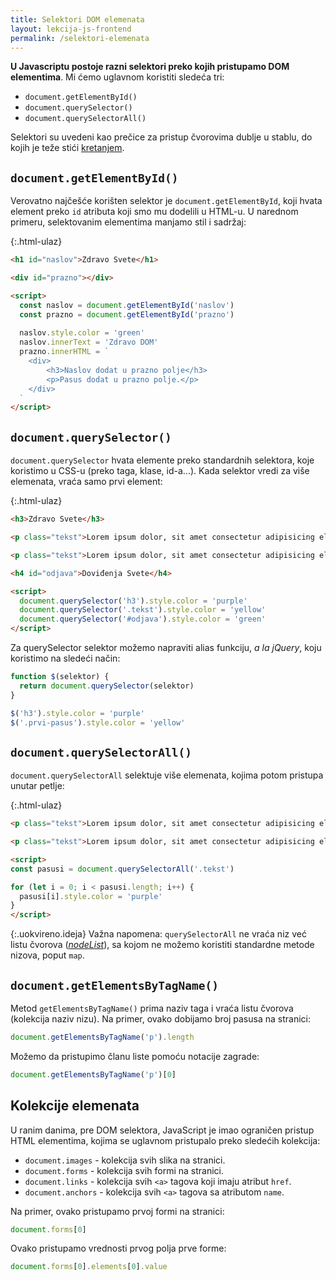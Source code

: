 ```yaml
---
title: Selektori DOM elemenata
layout: lekcija-js-frontend
permalink: /selektori-elemenata
---
```


**U Javascriptu postoje razni selektori preko kojih pristupamo DOM elementima**. Mi ćemo uglavnom koristiti sledeća tri:

- `document.getElementById()`
- `document.querySelector()`
- `document.querySelectorAll()`

Selektori su uvedeni kao prečice za pristup čvorovima dublje u stablu, do kojih je teže stići [kretanjem](/kretanje-po-dom-stablu).

## `document.getElementById()`

Verovatno najčešće korišten selektor je `document.getElementById`, koji hvata element preko `id` atributa koji smo mu dodelili u HTML-u. U narednom primeru, selektovanim elementima manjamo stil i sadržaj:

{:.html-ulaz}
```html
<h1 id="naslov">Zdravo Svete</h1>

<div id="prazno"></div>

<script>
  const naslov = document.getElementById('naslov')
  const prazno = document.getElementById('prazno')
  
  naslov.style.color = 'green'
  naslov.innerText = 'Zdravo DOM'
  prazno.innerHTML = `
    <div>
        <h3>Naslov dodat u prazno polje</h3>
        <p>Pasus dodat u prazno polje.</p>
    </div>
  `
</script>
```

## `document.querySelector()`

`document.querySelector` hvata elemente preko standardnih selektora, koje koristimo u CSS-u (preko taga, klase, id-a...). Kada selektor vredi za više elemenata, vraća samo prvi element:

{:.html-ulaz}
```html
<h3>Zdravo Svete</h3>

<p class="tekst">Lorem ipsum dolor, sit amet consectetur adipisicing elit. Recusandae eaque impedit id, distinctio, quasi aperiam vitae vel eos, cum deserunt dolorum dolores non magni fuga expedita possimus! Modi, quidem vero!</p>

<p class="tekst">Lorem ipsum dolor, sit amet consectetur adipisicing elit. Recusandae eaque impedit id, distinctio, quasi aperiam vitae vel eos, cum deserunt dolorum dolores non magni fuga expedita possimus! Modi, quidem vero!</p>

<h4 id="odjava">Doviđenja Svete</h4>

<script>
  document.querySelector('h3').style.color = 'purple'
  document.querySelector('.tekst').style.color = 'yellow'
  document.querySelector('#odjava').style.color = 'green'
</script>
```

Za querySelector selektor možemo napraviti alias funkciju, *a la jQuery*, koju koristimo na sledeći način:

```js
function $(selektor) {
  return document.querySelector(selektor)
}

$('h3').style.color = 'purple'
$('.prvi-pasus').style.color = 'yellow'
```

## `document.querySelectorAll()`

`document.querySelectorAll` selektuje više elemenata, kojima potom pristupa unutar petlje:

{:.html-ulaz}
```html
<p class="tekst">Lorem ipsum dolor, sit amet consectetur adipisicing elit. Recusandae eaque impedit id, distinctio, quasi aperiam vitae vel eos, cum deserunt dolorum dolores non magni fuga expedita possimus! Modi, quidem vero!</p>

<p class="tekst">Lorem ipsum dolor, sit amet consectetur adipisicing elit. Recusandae eaque impedit id, distinctio, quasi aperiam vitae vel eos, cum deserunt dolorum dolores non magni fuga expedita possimus! Modi, quidem vero!</p>

<script>
const pasusi = document.querySelectorAll('.tekst')

for (let i = 0; i < pasusi.length; i++) {
  pasusi[i].style.color = 'purple'
}
</script>
```

{:.uokvireno.ideja}
Važna napomena: `querySelectorAll` ne vraća niz već listu čvorova (*[nodeList](https://developer.mozilla.org/en-US/docs/Web/API/NodeList)*), sa kojom ne možemo koristiti standardne metode nizova, poput `map`.

## `document.getElementsByTagName()`

Metod `getElementsByTagName()` prima naziv taga i vraća listu čvorova (kolekcija naziv nizu). Na primer, ovako dobijamo broj pasusa na stranici:

```js
document.getElementsByTagName('p').length
```

Možemo da pristupimo članu liste pomoću notacije zagrade:

```js
document.getElementsByTagName('p')[0]
```

## Kolekcije elemenata

U ranim danima, pre DOM selektora, JavaScript je imao ograničen pristup HTML elementima, kojima se uglavnom pristupalo preko sledećih kolekcija:

- `document.images` - kolekcija svih slika na stranici.
- `document.forms` - kolekcija svih formi na stranici.
- `document.links` - kolekcija svih `<a>` tagova koji imaju atribut `href`.
- `document.anchors` - kolekcija svih `<a>` tagova sa atributom `name`.

Na primer, ovako pristupamo prvoj formi na stranici:

```js
document.forms[0]
```

Ovako pristupamo vrednosti prvog polja prve forme:

```js
document.forms[0].elements[0].value
```
